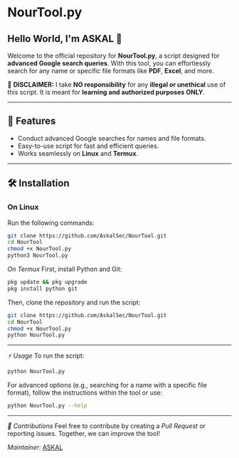# NourTool.py

## Hello World, I'm ASKAL 👋

Welcome to the official repository for **NourTool.py**, a script designed for **advanced Google search queries**. With this tool, you can effortlessly search for any name or specific file formats like **PDF**, **Excel**, and more.

🚨 **DISCLAIMER:** I take **NO responsibility** for any **illegal or unethical** use of this script. It is meant for **learning and authorized purposes ONLY**.

---

## 📌 Features
- Conduct advanced Google searches for names and file formats.
- Easy-to-use script for fast and efficient queries.
- Works seamlessly on **Linux** and **Termux**.

---

## 🛠 Installation
### **On Linux**
Run the following commands:
```bash
git clone https://github.com/AskalSec/NourTool.git
cd NourTool
chmod +x NourTool.py
python3 NourTool.py
```

*On Termux*
First, install Python and Git:
```bash
pkg update && pkg upgrade
pkg install python git
```
Then, clone the repository and run the script:
```bash
git clone https://github.com/AskalSec/NourTool.git
cd NourTool
chmod +x NourTool.py
python NourTool.py
```

---

*⚡ Usage*
To run the script:
```bash
python NourTool.py
```
For advanced options (e.g., searching for a name with a specific file format), follow the instructions within the tool or use:
```bash
python NourTool.py --help
```

---
*📢 Contributions*
Feel free to contribute by creating a *Pull Request* or reporting issues. Together, we can improve the tool!  

*Maintainer:* [ASKAL](https://github.com/Noureddindev)
